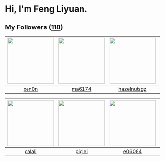 # Hi, I'm Feng Liyuan.

## My Followers ([118](https://github.com/SunRunAway?tab=followers))

| <img src="https://avatars.githubusercontent.com/u/1175567?v=4" width="150" height="150" /> | <img src="https://avatars.githubusercontent.com/u/1449133?v=4" width="150" height="150" /> | <img src="https://avatars.githubusercontent.com/u/24202964?v=4" width="150" height="150" /> | <img src="https://avatars.githubusercontent.com/u/10414494?v=4" width="150" height="150" /> |
| :----------------------------------------------------------------------------------------: | :----------------------------------------------------------------------------------------: | :-----------------------------------------------------------------------------------------: | :-----------------------------------------------------------------------------------------: |
|                              [xen0n](https://github.com/xen0n)                             |                             [ma6174](https://github.com/ma6174)                            |                        [hazelnutsgz](https://github.com/hazelnutsgz)                        |                          [WanFadong](https://github.com/WanFadong)                          |

| <img src="https://avatars.githubusercontent.com/u/15995588?v=4" width="150" height="150" /> | <img src="https://avatars.githubusercontent.com/u/731266?v=4" width="150" height="150" /> | <img src="https://avatars.githubusercontent.com/u/24450527?v=4" width="150" height="150" /> | <img src="https://avatars.githubusercontent.com/u/4661589?v=4" width="150" height="150" /> |
| :-----------------------------------------------------------------------------------------: | :---------------------------------------------------------------------------------------: | :-----------------------------------------------------------------------------------------: | :----------------------------------------------------------------------------------------: |
|                             [calali](https://github.com/calali)                             |                            [piglei](https://github.com/piglei)                            |                             [e06084](https://github.com/e06084)                             |                      [IceCoffee2013](https://github.com/IceCoffee2013)                     |